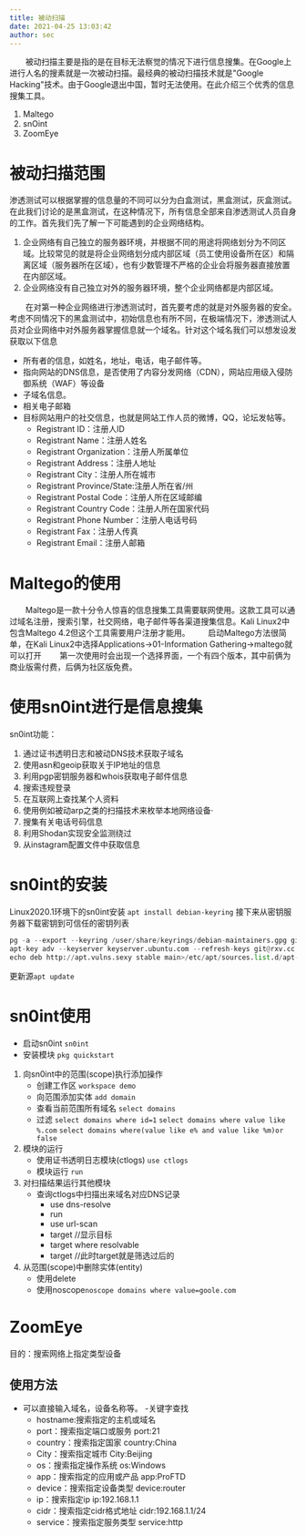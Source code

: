 ```yaml
---
title: 被动扫描
date: 2021-04-25 13:03:42
author: sec
---
```

&emsp;&emsp;被动扫描主要是指的是在目标无法察觉的情况下进行信息搜集。在Google上进行人名的搜素就是一次被动扫描。最经典的被动扫描技术就是"Google Hacking"技术。由于Google退出中国，暂时无法使用。在此介绍三个优秀的信息搜集工具。
1. Maltego
2. snOint
3. ZoomEye
# 被动扫描范围
渗透测试可以根据掌握的信息量的不同可以分为白盒测试，黑盒测试，灰盒测试。在此我们讨论的是黑盒测试，在这种情况下，所有信息全部来自渗透测试人员自身的工作。首先我们先了解一下可能遇到的企业网络结构。
1. 企业网络有自己独立的服务器环境，并根据不同的用途将网络划分为不同区域。比较常见的就是将企业网络划分成内部区域（员工使用设备所在区）和隔离区域（服务器所在区域），也有少数管理不严格的企业会将服务器直接放置在内部区域。
2. 企业网络没有自己独立对外的服务器环境，整个企业网络都是内部区域。

&emsp;&emsp;在对第一种企业网络进行渗透测试时，首先要考虑的就是对外服务器的安全。考虑不同情况下的黑盒测试中，初始信息也有所不同，在极端情况下，渗透测试人员对企业网络中对外服务器掌握信息就一个域名。针对这个域名我们可以想发设发获取以下信息
- 所有者的信息，如姓名，地址，电话，电子邮件等。
- 指向网站的DNS信息，是否使用了内容分发网络（CDN），网站应用级入侵防御系统（WAF）等设备
- 子域名信息。
- 相关电子邮箱
- 目标网站用户的社交信息，也就是网站工作人员的微博，QQ，论坛发帖等。
	- Registrant ID：注册人ID
	- Registrant Name：注册人姓名
	- Registrant Organization：注册人所属单位
	- Registrant Address：注册人地址
	- Registrant City：注册人所在城市
	- Registrant Province/State:注册人所在省/州
	- Registrant Postal Code：注册人所在区域邮编
	- Registrant Country Code：注册人所在国家代码
	- Registrant Phone Number：注册人电话号码
	- Registrant Fax：注册人传真
	- Registrant Email：注册人邮箱
# Maltego的使用
&emsp;&emsp;Maltego是一款十分令人惊喜的信息搜集工具需要联网使用。这款工具可以通过域名注册，搜索引擎，社交网络，电子邮件等各渠道搜集信息。Kali Linux2中包含Maltego 4.2但这个工具需要用户注册才能用。
&emsp;&emsp;启动Maltego方法很简单，在Kali Linux2中选择Applications->01-Information Gathering->maltego就可以打开
&emsp;&emsp;第一次使用时会出现一个选择界面，一个有四个版本，其中前俩为商业版需付费，后俩为社区版免费。
# 使用sn0int进行是信息搜集
sn0int功能：
1. 通过证书透明日志和被动DNS技术获取子域名
2. 使用asn和geoip获取关于IP地址的信息
3. 利用pgp密钥服务器和whois获取电子邮件信息
4. 搜索违规登录
5. 在互联网上查找某个人资料
6. 使用例如被动arp之类的扫描技术来枚举本地网络设备·
7. 搜集有关电话号码信息
8. 利用Shodan实现安全监测绕过
9. 从instagram配置文件中获取信息
# sn0int的安装
Linux2020.1环境下的sn0int安装
`apt install debian-keyring`
接下来从密钥服务器下载密钥到可信任的密钥列表
```py
pg -a --export --keyring /user/share/keyrings/debian-maintainers.gpg git@rxv.cc|apt-key add -
apt-key adv --keyserver keyserver.ubuntu.com --refresh-keys git@rxv.cc
echo deb http://apt.vulns.sexy stable main>/etc/apt/sources.list.d/apt-vulns-sexy. list
```
更新源`apt update`
# sn0int使用
- 启动sn0int
`sn0int`
- 安装模块
`pkg quickstart`
1. 向sn0int中的范围(scope)执行添加操作
	- 创建工作区
	`workspace demo`
	- 向范围添加实体
	`add domain`
	- 查看当前范围所有域名
	`select domains`
	- 过滤
	`select domains where id=1`
	`select domains where value like %.com`
	`select domains where(value like e% and value like %m)or false`
2. 模块的运行
	- 使用证书透明日志模块(ctlogs)
	`use ctlogs`
	- 模块运行
	`run`
3. 对扫描结果运行其他模块
	- 查询ctlogs中扫描出来域名对应DNS记录
		- use dns-resolve
		- run
		- use url-scan
		- target		//显示目标
		- target where resolvable
		- target 	//此时target就是筛选过后的
4. 从范围(scope)中删除实体(entity)
	- 使用delete
	- 使用noscope`noscope domains where value=goole.com`
# ZoomEye
目的：搜索网络上指定类型设备
## 使用方法
- 可以直接输入域名，设备名称等。
-关键字查找
	- hostname:搜索指定的主机或域名
	- port：搜索指定端口或服务	port:21
	- country：搜索指定国家	country:China
	- City：搜索指定城市	City:Beijing
	- os：搜索指定操作系统	os:Windows
	- app：搜索指定的应用或产品	app:ProFTD
	- device：搜索指定设备类型	device:router	
	- ip：搜索指定ip	ip:192.168.1.1
	- cidr：搜索指定cidr格式地址	cidr:192.168.1.1/24
	- service：搜索指定服务类型	service:http
